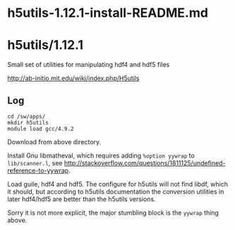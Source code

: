 # h5utils-1.12.1-install-README.md

h5utils/1.12.1
==============

Small set of utilities for manipulating hdf4 and hdf5 files

<http://ab-initio.mit.edu/wiki/index.php/H5utils>


Log
---

    cd /sw/apps/
    mkdir h5utils
    module load gcc/4.9.2

Download from above directory.

Install Gnu libmatheval, which requires adding `%option yywrap` to
`lib/scanner.l`, see
<http://stackoverflow.com/questions/1811125/undefined-reference-to-yywrap>.

Load guile, hdf4 and hdf5.  The configure for h5utils will not find libdf,
which it should, but according to h5utils documentation the conversion
utilities in later hdf4/hdf5 are better than the h5utils versions.

Sorry it is not more explicit, the major stumbling block is the `yywrap` thing
above.

